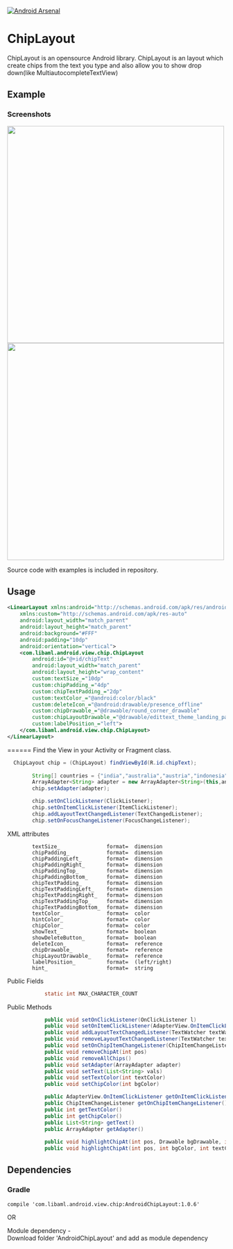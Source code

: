 [![Android Arsenal](https://img.shields.io/badge/Android%20Arsenal-ChipLayout-green.svg?style=true)](https://android-arsenal.com/details/1/3942)
<br>

ChipLayout
==========

ChipLayout is an opensource Android library. ChipLayout is an layout which create chips from the text you type and also allow you to show drop down(like MultiautocompleteTextView)

Example
-------

### Screenshots
<img src="./img/img1.png" width="500">
<br>
<img src="./img/img2.png" width="500">

Source code with examples is included in repository.

Usage
-----
```xml
<LinearLayout xmlns:android="http://schemas.android.com/apk/res/android"
    xmlns:custom="http://schemas.android.com/apk/res-auto"
    android:layout_width="match_parent"
    android:layout_height="match_parent"
    android:background="#FFF"
    android:padding="10dp"
    android:orientation="vertical">
    <com.libaml.android.view.chip.ChipLayout
        android:id="@+id/chipText"
        android:layout_width="match_parent"
        android:layout_height="wrap_content"
        custom:textSize_="10dp"
        custom:chipPadding_="4dp"
        custom:chipTextPadding_="2dp"
        custom:textColor_="@android:color/black"
        custom:deleteIcon_="@android:drawable/presence_offline"
        custom:chipDrawable_="@drawable/round_corner_drawable"
        custom:chipLayoutDrawable_="@drawable/edittext_theme_landing_page"
        custom:labelPosition_="left">
    </com.libaml.android.view.chip.ChipLayout>
</LinearLayout>

```
======
Find the View in your Activity or Fragment class.

```java
  ChipLayout chip = (ChipLayout) findViewById(R.id.chipText);
        
        String[] countries = {"india","australia","austria","indonesia","canada"};
        ArrayAdapter<String> adapter = new ArrayAdapter<String>(this,android.R.layout.simple_list_item_1,countries);
        chip.setAdapter(adapter);

        chip.setOnClickListener(ClickListener);
        chip.setOnItemClickListener(ItemClickListener);
        chip.addLayoutTextChangedListener(TextChangedListener);
        chip.setOnFocusChangeListener(FocusChangeListener);
```

XML attributes 

 	        textSize_  		    	format=  dimension  
            chipPadding_   		    format=  dimension  
            chipPaddingLeft_   		format=  dimension  
            chipPaddingRight_  		format=  dimension  
            chipPaddingTop_   		format=  dimension  
            chipPaddingBottom_  	format=  dimension  
            chipTextPadding_   		format=  dimension  
            chipTextPaddingLeft_   	format=  dimension  
            chipTextPaddingRight_  	format=  dimension  
            chipTextPaddingTop_   	format=  dimension  
            chipTextPaddingBottom_  format=  dimension  
            textColor_      		format=  color   
            hintColor_      		format=  color
            chipColor_   		    format=  color
            showText_   	    	format=  boolean   
            showDeleteButton_   	format=  boolean   
            deleteIcon_   	    	format=  reference   
            chipDrawable_   		format=  reference   
            chipLayoutDrawable_   	format=  reference   
            labelPosition_   		format=  (left/right)
            hint_                   format=  string
            
Public Fields
```java
            static int MAX_CHARACTER_COUNT
```
          
Public Methods
```java
            public void setOnClickListener(OnClickListener l)
            public void setOnItemClickListener(AdapterView.OnItemClickListener l) 
            public void addLayoutTextChangedListener(TextWatcher textWatcher)
            public void removeLayoutTextChangedListener(TextWatcher textWatcher)
            public void setOnChipItemChangeListener(ChipItemChangeListener l)
            public void removeChipAt(int pos)
            public void removeAllChips()
            public void setAdapter(ArrayAdapter adapter)
            public void setText(List<String> vals)
            public void setTextColor(int textColor)
            public void setChipColor(int bgColor)

            public AdapterView.OnItemClickListener getOnItemClickListener()
            public ChipItemChangeListener getOnChipItemChangeListener()
            public int getTextColor()
            public int getChipColor()
            public List<String> getText()
            public ArrayAdapter getAdapter()
            
            public void highlightChipAt(int pos, Drawable bgDrawable, int textColor)
            public void highlightChipAt(int pos, int bgColor, int textColor)
```
            
Dependencies
------------
### Gradle
```
compile 'com.libaml.android.view.chip:AndroidChipLayout:1.0.6'
```
OR

Module dependency - <br>Download folder 'AndroidChipLayout' and add as module dependency
